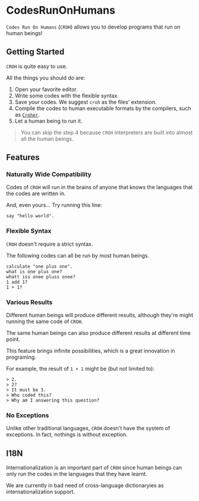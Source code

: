 # CodesRunOnHumans

`Codes Run On Humans` (`CROH`) allows you to develop programs that run on human beings!

## Getting Started

`CROH` is quite easy to use.

All the things you should do are:

1. Open your favorite editor.
2. Write some codes with the flexible syntax.
3. Save your codes. We suggest `croh` as the files' extension.
4. Compile the codes to human executable formats by the compilers, such as [`Croher`](https://github.com/CodesRunOnHumans/Croher/wiki).
5. Let a human being to run it.

> You can skip the step 4 because `CROH` interpreters are built into almost all the human beings.

## Features
### Naturally Wide Compatibility

Codes of `CROH` will run in the brains of anyone that knows the languages that the codes are written in.

And, even yours... Try running this line:

```codesrunonhumans
say "hello world".
```

### Flexible Syntax

`CROH` doesn't require a strict syntax.

The following codes can all be run by most human beings.

```codesrunonhumans
calculate "one plus one".
what is one plus one?
whatt iss onee pluss onee?
1 add 1?
1 + 1?
```

### Various Results

Different human beings will produce different results, although they're might running the same code of `CROH`.

The same human beings can also produce different results at different time point.

This feature brings infinite possibilities, which is a great innovation in programing.

For example, the result of `1 + 1` might be (but not limited to):

```codesrunonhumans
> 2.
> 2?
> It must be 3.
> Who coded this?
> Why am I answering this question?
```

### No Exceptions

Unlike other traditional languages, `CROH` doesn't have the system of exceptions. In fact, nothings is without exception.

## I18N

Internationalization is an important part of `CROH` since human beings can only run the codes in the languages that they have learnt.

We are currently in bad need of cross-language dictionaryies as internationalization support.